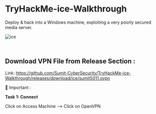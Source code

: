 # TryHackMe-ice-Walkthrough
Deploy &amp; hack into a Windows machine, exploiting a very poorly secured media server.

![ice](https://user-images.githubusercontent.com/120317751/230573629-a0156837-a602-42ed-ac27-d7dccee48dcc.jpg)


<br>

<h2>Download VPN File from Release Section :</h2>

Link: https://github.com/Sumit-CyberSecurity/TryHackMe-ice-Walkthrough/releases/download/ice/sumit5011.ovpn
 
 
 🔴 Important : 

<b>Task 1: Connect</b>

Click on Access Machine --> Click on OpenVPN






